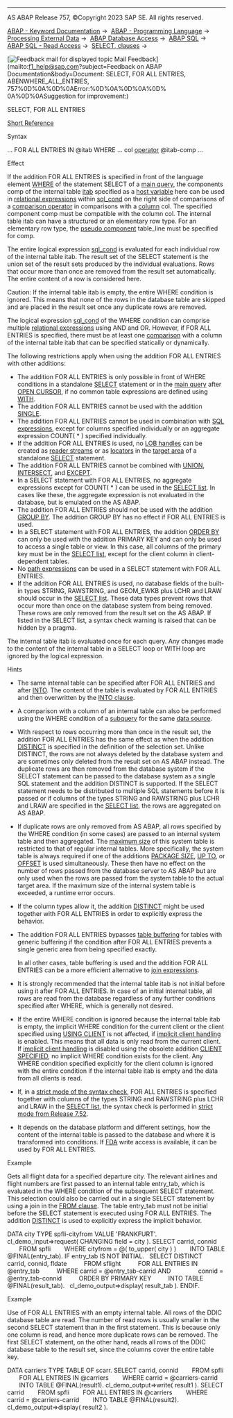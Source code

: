   

* * *

AS ABAP Release 757, ©Copyright 2023 SAP SE. All rights reserved.

[ABAP - Keyword Documentation](javascript:call_link\('abenabap.htm'\)) →  [ABAP - Programming Language](javascript:call_link\('abenabap_reference.htm'\)) →  [Processing External Data](javascript:call_link\('abenabap_language_external_data.htm'\)) →  [ABAP Database Access](javascript:call_link\('abendb_access.htm'\)) →  [ABAP SQL](javascript:call_link\('abenabap_sql.htm'\)) →  [ABAP SQL - Read Access](javascript:call_link\('abenabap_sql_reading.htm'\)) →  [SELECT, clauses](javascript:call_link\('abenselect_clauses.htm'\)) → 

 [![](Mail.gif?object=Mail.gif&sap-language=EN "Feedback mail for displayed topic") Mail Feedback](mailto:f1_help@sap.com?subject=Feedback on ABAP Documentation&body=Document: SELECT, FOR ALL ENTRIES, ABENWHERE_ALL_ENTRIES, 757%0D%0A%0D%0AError:%0D%0A%0D%0A%0D%
0A%0D%0ASuggestion for improvement:)

SELECT, FOR ALL ENTRIES

[Short Reference](javascript:call_link\('abapselect_shortref.htm'\))

Syntax

... FOR ALL ENTRIES IN @itab WHERE ... col [operator](javascript:call_link\('abenwhere_logexp_compare.htm'\)) @itab-comp ...

Effect

If the addition FOR ALL ENTRIES is specified in front of the language element [WHERE](javascript:call_link\('abapwhere.htm'\)) of the statement SELECT of a [main query](javascript:call_link\('abenmainquery_glosry.htm'\) "Glossary Entry"), the components comp of the internal table [itab](javascript:call_link\('abenabap_sql_host_variables.htm'\)) specified as a [host variable](javascript:call_link\('abenabap_sql_host_variables.htm'\)) here can be used in [relational expressions](javascript:call_link\('abenabap_sql_stmt_logexp.htm'\)) within [sql\_cond](javascript:call_link\('abenabap_sql_stmt_logexp.htm'\)) on the right side of comparisons of a [comparison operator](javascript:call_link\('abenwhere_logexp_compare.htm'\)) in comparisons with a [column](javascript:call_link\('abenabap_sql_columns.htm'\)) col. The specified component comp must be compatible with the column col. The internal table itab can have a structured or an elementary row type. For an elementary row type, the [pseudo component](javascript:call_link\('abenpseudo_component_glosry.htm'\) "Glossary Entry") table\_line must be specified for comp.

The entire logical expression [sql\_cond](javascript:call_link\('abenabap_sql_stmt_logexp.htm'\)) is evaluated for each individual row of the internal table itab. The result set of the SELECT statement is the union set of the result sets produced by the individual evaluations. Rows that occur more than once are removed from the result set automatically. The entire content of a row is considered here.

Caution: If the internal table itab is empty, the entire WHERE condition is ignored. This means that none of the rows in the database table are skipped and are placed in the result set once any duplicate rows are removed.

The logical expression [sql\_cond](javascript:call_link\('abenasql_cond.htm'\)) of the WHERE condition can comprise multiple [relational expressions](javascript:call_link\('abenabap_sql_stmt_logexp.htm'\)) using AND and OR. However, if FOR ALL ENTRIES is specified, there must be at least one [comparison](javascript:call_link\('abenwhere_logexp_compare.htm'\)) with a column of the internal table itab that can be specified statically or dynamically.

The following restrictions apply when using the addition FOR ALL ENTRIES with other additions:

-   The addition FOR ALL ENTRIES is only possible in front of WHERE conditions in a standalone [SELECT](javascript:call_link\('abapselect.htm'\)) statement or in the [main query](javascript:call_link\('abenmainquery_glosry.htm'\) "Glossary Entry") after [OPEN CURSOR](javascript:call_link\('abapopen_cursor.htm'\)), if no common table expressions are defined using [WITH](javascript:call_link\('abapwith.htm'\)).
-   The addition FOR ALL ENTRIES cannot be used with the addition [SINGLE](javascript:call_link\('abapselect_single.htm'\)).
-   The addition FOR ALL ENTRIES cannot be used in combination with [SQL expressions](javascript:call_link\('abapsql_expr.htm'\)), except for columns specified individually or an aggregate expression COUNT( \* ) specified individually.
-   If the addition FOR ALL ENTRIES is used, no [LOB handles](javascript:call_link\('abenselect_into_lob_handles.htm'\)) can be created as [reader streams](javascript:call_link\('abenreader_stream_glosry.htm'\) "Glossary Entry") or as [locators](javascript:call_link\('abenlocator_glosry.htm'\) "Glossary Entry") in the [target area](javascript:call_link\('abapinto_clause.htm'\)) of a standalone [SELECT](javascript:call_link\('abapselect.htm'\)) statement.
-   The addition FOR ALL ENTRIES cannot be combined with [UNION](javascript:call_link\('abapunion.htm'\)), [INTERSECT](javascript:call_link\('abapunion.htm'\)), and [EXCEPT](javascript:call_link\('abapunion.htm'\)).
-   In a SELECT statement with FOR ALL ENTRIES, no aggregate expressions except for COUNT( \* ) can be used in the [SELECT list](javascript:call_link\('abapselect_list.htm'\)). In cases like these, the aggregate expression is not evaluated in the database, but is emulated on the AS ABAP.
-   The addition FOR ALL ENTRIES should not be used with the addition [GROUP BY](javascript:call_link\('abapgroupby_clause.htm'\)). The addition GROUP BY has no effect if FOR ALL ENTRIES is used.
-   In a SELECT statement with FOR ALL ENTRIES, the addition [ORDER BY](javascript:call_link\('abaporderby_clause.htm'\)) can only be used with the addition PRIMARY KEY and can only be used to access a single table or view. In this case, all columns of the primary key must be in the [SELECT list](javascript:call_link\('abapselect_list.htm'\)), except for the client column in client-dependent tables.
-   No [path expressions](javascript:call_link\('abenabap_sql_path.htm'\)) can be used in a SELECT statement with FOR ALL ENTRIES.
-   If the addition FOR ALL ENTRIES is used, no database fields of the built-in types STRING, RAWSTRING, and GEOM\_EWKB plus LCHR and LRAW should occur in the [SELECT list](javascript:call_link\('abapselect_list.htm'\)). These data types prevent rows that occur more than once on the database system from being removed. These rows are only removed from the result set on the AS ABAP. If listed in the SELECT list, a syntax check warning is raised that can be hidden by a pragma.

The internal table itab is evaluated once for each query. Any changes made to the content of the internal table in a SELECT loop or WITH loop are ignored by the logical expression.

Hints

-   The same internal table can be specified after FOR ALL ENTRIES and after [INTO](javascript:call_link\('abapinto_clause.htm'\)). The content of the table is evaluated by FOR ALL ENTRIES and then overwritten by the [INTO clause](javascript:call_link\('abapinto_clause.htm'\)).
-   A comparison with a column of an internal table can also be performed using the WHERE condition of a [subquery](javascript:call_link\('abensubquery_glosry.htm'\) "Glossary Entry") for the same [data source](javascript:call_link\('abapselect_data_source.htm'\)).
-   With respect to rows occurring more than once in the result set, the addition FOR ALL ENTRIES has the same effect as when the addition [DISTINCT](javascript:call_link\('abapselect_clause.htm'\)) is specified in the definition of the selection set. Unlike DISTINCT, the rows are not always deleted by the database system and are sometimes only deleted from the result set on AS ABAP instead. The duplicate rows are then removed from the database system if the SELECT statement can be passed to the database system as a single SQL statement and the addition DISTINCT is supported. If the SELECT statement needs to be distributed to multiple SQL statements before it is passed or if columns of the types STRING and RAWSTRING plus LCHR and LRAW are specified in the [SELECT list](javascript:call_link\('abapselect_list.htm'\)), the rows are aggregated on AS ABAP.
-   If duplicate rows are only removed from AS ABAP, all rows specified by the WHERE condition (in some cases) are passed to an internal system table and then aggregated. The [maximum size](javascript:call_link\('abenmemory_consumption_2.htm'\)) of this system table is restricted to that of regular internal tables. More specifically, the system table is always required if one of the additions [PACKAGE SIZE](javascript:call_link\('abapinto_clause.htm'\)), [UP TO](javascript:call_link\('abapselect_up_to_offset.htm'\)), or [OFFSET](javascript:call_link\('abapselect_up_to_offset.htm'\)) is used simultaneously. These then have no effect on the number of rows passed from the database server to AS ABAP but are only used when the rows are passed from the system table to the actual target area. If the maximum size of the internal system table is exceeded, a runtime error occurs.
-   If the column types allow it, the addition [DISTINCT](javascript:call_link\('abapselect_clause.htm'\)) might be used together with FOR ALL ENTRIES in order to explicitly express the behavior.
-   The addition FOR ALL ENTRIES bypasses [table buffering](javascript:call_link\('abentable_buffering_glosry.htm'\) "Glossary Entry") for tables with generic buffering if the condition after FOR ALL ENTRIES prevents a single generic area from being specified exactly.
    
    In all other cases, table buffering is used and the addition FOR ALL ENTRIES can be a more efficient alternative to [join expressions](javascript:call_link\('abenjoin_expression_glosry.htm'\) "Glossary Entry").
    
-   It is strongly recommended that the internal table itab is not initial before using it after FOR ALL ENTRIES. In case of an initial internal table, all rows are read from the database regardless of any further conditions specified after WHERE, which is generally not desired.
-   If the entire WHERE condition is ignored because the internal table itab is empty, the implicit WHERE condition for the current client or the client specified using [USING CLIENT](javascript:call_link\('abapselect_client.htm'\)) is not affected, if [implicit client handling](javascript:call_link\('abenabap_sql_client_handling.htm'\)) is enabled. This means that all data is only read from the current client. If [implicit client handling](javascript:call_link\('abenabap_sql_client_handling.htm'\)) is disabled using the obsolete addition [CLIENT SPECIFIED](javascript:call_link\('abapselect_client_obsolete.htm'\)), no implicit WHERE condition exists for the client. Any WHERE condition specified explicitly for the client column is ignored with the entire condition if the internal table itab is empty and the data from all clients is read.
-   If, in a [strict mode of the syntax check](javascript:call_link\('abenabap_sql_strict_modes.htm'\)), FOR ALL ENTRIES is specified together with columns of the types STRING and RAWSTRING plus LCHR and LRAW in the [SELECT list](javascript:call_link\('abapselect_list.htm'\)), the syntax check is performed in [strict mode from Release 7.52](javascript:call_link\('abenabap_sql_strictmode_752.htm'\)).
-   It depends on the database platform and different settings, how the content of the internal table is passed to the database and where it is transformed into conditions. If [FDA](javascript:call_link\('abenfast_data_access_glosry.htm'\) "Glossary Entry") write access is available, it can be used by FOR ALL ENTRIES.

Example

Gets all flight data for a specified departure city. The relevant airlines and flight numbers are first passed to an internal table entry\_tab, which is evaluated in the WHERE condition of the subsequent SELECT statement. This selection could also be carried out in a single SELECT statement by using a join in the [FROM clause](javascript:call_link\('abapfrom_clause.htm'\)). The table entry\_tab must not be initial before the SELECT statement is executed using FOR ALL ENTRIES. The addition [DISTINCT](javascript:call_link\('abapselect_clause.htm'\)) is used to explicitly express the implicit behavior.

DATA city TYPE spfli-cityfrom VALUE 'FRANKFURT'.
cl\_demo\_input=>request( CHANGING field = city ).
SELECT carrid, connid
       FROM spfli
       WHERE cityfrom = @( to\_upper( city ) )
       INTO TABLE @FINAL(entry\_tab).
IF entry\_tab IS NOT INITIAL.
  SELECT DISTINCT
         carrid, connid, fldate
         FROM sflight
         FOR ALL ENTRIES IN @entry\_tab
         WHERE carrid = @entry\_tab-carrid AND
               connid = @entry\_tab-connid
         ORDER BY PRIMARY KEY
         INTO TABLE @FINAL(result\_tab).
  cl\_demo\_output=>display( result\_tab ).
ENDIF.

Example

Use of FOR ALL ENTRIES with an empty internal table. All rows of the DDIC database table are read. The number of read rows is usually smaller in the second SELECT statement than in the first statement. This is because only one column is read, and hence more duplicate rows can be removed. The first SELECT statement, on the other hand, reads all rows of the DDIC database table to the result set, since the columns cover the entire table key.

DATA carriers TYPE TABLE OF scarr.
SELECT carrid, connid
       FROM spfli
       FOR ALL ENTRIES IN @carriers
       WHERE carrid = @carriers-carrid
       INTO TABLE @FINAL(result1).
cl\_demo\_output=>write( result1 ).
SELECT carrid
       FROM spfli
       FOR ALL ENTRIES IN @carriers
       WHERE carrid = @carriers-carrid
       INTO TABLE @FINAL(result2).
cl\_demo\_output=>display( result2 ).